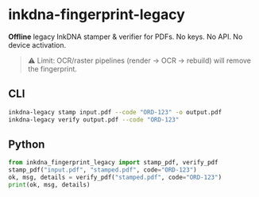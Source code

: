 
# inkdna-fingerprint-legacy

**Offline** legacy InkDNA stamper & verifier for PDFs.
No keys. No API. No device activation.

> ⚠️ Limit: OCR/raster pipelines (render → OCR → rebuild) will remove the fingerprint.

## CLI
```bash
inkdna-legacy stamp input.pdf --code "ORD-123" -o output.pdf
inkdna-legacy verify output.pdf --code "ORD-123"
```

## Python
```python
from inkdna_fingerprint_legacy import stamp_pdf, verify_pdf
stamp_pdf("input.pdf", "stamped.pdf", code="ORD-123")
ok, msg, details = verify_pdf("stamped.pdf", code="ORD-123")
print(ok, msg, details)
```
